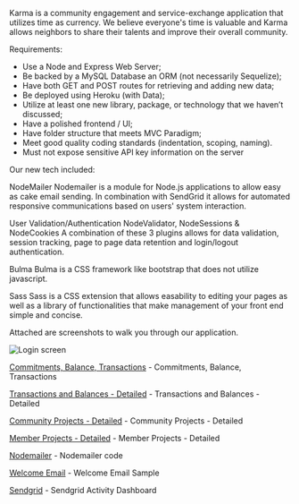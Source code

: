 Karma is a community engagement and service-exchange application that utilizes time as currency.  We believe everyone's time is valuable and Karma allows neighbors to share their talents and improve their overall community.

Requirements:

- Use a Node and Express Web Server;
- Be backed by a MySQL Database an ORM (not necessarily Sequelize);
- Have both GET and POST routes for retrieving and adding new data;
- Be deployed using Heroku (with Data);
- Utilize at least one new library, package, or technology that we haven’t discussed;
- Have a polished frontend / UI;
- Have folder structure that meets MVC Paradigm;
- Meet good quality coding standards (indentation, scoping, naming).
- Must not expose sensitive API key information on the server


Our new tech included:

NodeMailer
Nodemailer is a module for Node.js applications to allow easy as cake email sending. In combination with SendGrid it allows for automated responsive communications based on users' system interaction.

User Validation/Authentication
NodeValidator, NodeSessions & NodeCookies
A combination of these 3 plugins allows for data validation, session tracking, page to page data retention and login/logout authentication.

Bulma
Bulma is a CSS framework like bootstrap that does not utilize javascript.

Sass
Sass is a CSS extension that allows easability to editing your pages as well as a library of functionalities that make management of your front end simple and concise.

Attached are screenshots to walk you through our application.

![Login screen](https://github.com/HRFoxhill/Project2/Screenshot1.JPG)

[Commitments, Balance, Transactions](screenshot2.JPG) - Commitments, Balance, Transactions

[Transactions and Balances - Detailed](screenshot3.JPG) - Transactions and Balances - Detailed

[Community Projects - Detailed](screenshot4.JPG) - Community Projects - Detailed

[Member Projects - Detailed](screenshot5.JPG) - Member Projects - Detailed

[Nodemailer](screenshot6.JPG) - Nodemailer code

[Welcome Email](screenshot7.JPG) - Welcome Email Sample

[Sendgrid](screenshot8.JPG) - Sendgrid Activity Dashboard

